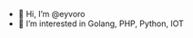 - 👋 Hi, I’m @eyvoro
- 👀 I’m interested in Golang, PHP, Python, IOT

<!---
eyvoro/eyvoro is a ✨ special ✨ repository because its `README.md` (this file) appears on your GitHub profile.
You can click the Preview link to take a look at your changes.
--->
